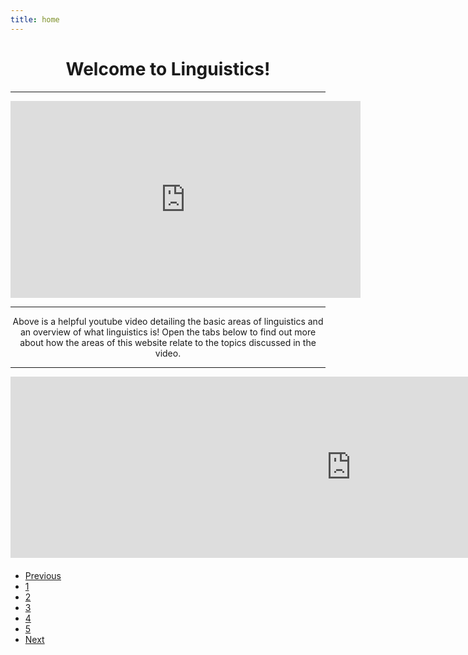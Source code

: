 ```yaml
---
title: home
---
```

<style>
h1 {text-align:center;}
</style>

<h1>Welcome to Linguistics!</h1>

<hr>

<div style="text-align:center;">

  <iframe width="560" height="315" src="https://www.youtube.com/embed/J2spfXWHi7k" title="YouTube video player" frameborder="0" allow="accelerometer; autoplay; clipboard-write;      encrypted-media; gyroscope; picture-in-picture" allowfullscreen></iframe>
  
</div>

<hr>

<div style="text-align:center;">

<p>Above is a helpful youtube video detailing the basic areas of linguistics and an overview of what linguistics is! Open the tabs below to find out more about how the areas of this website relate to the topics discussed in the video.</p>
  
<hr>
  
<iframe src="https://h5p.org/h5p/embed/1243399" width="1090" height="290" frameborder="0" allowfullscreen="allowfullscreen" allow="geolocation *; microphone *; camera *; midi *; encrypted-media *" title="Fields of Study"></iframe><script src="https://h5p.org/sites/all/modules/h5p/library/js/h5p-resizer.js" charset="UTF-8"></script>

</div>

<ul class="pagination justify-content-center" style="margin:20px 0">
  <li class="page-item disabled"><a class="page-link" href="#">Previous</a></li>
  <li class="page-item active"><a class="page-link" href="https://skinnydini.github.io/SML5202-2021-Final/">1</a></li>
  <li class="page-item"><a class="page-link" href="https://skinnydini.github.io/SML5202-2021-Final/page2.html">2</a></li>
  <li class="page-item"><a class="page-link" href="https://skinnydini.github.io/SML5202-2021-Final/page3.html">3</a></li>
  <li class="page-item"><a class="page-link" href="https://skinnydini.github.io/SML5202-2021-Final/page4.html">4</a></li>
  <li class="page-item"><a class="page-link" href="https://skinnydini.github.io/SML5202-2021-Final/page5.html">5</a></li>
  <li class="page-item"><a class="page-link" href="https://skinnydini.github.io/SML5202-2021-Final/page2.html">Next</a></li>
</ul>
